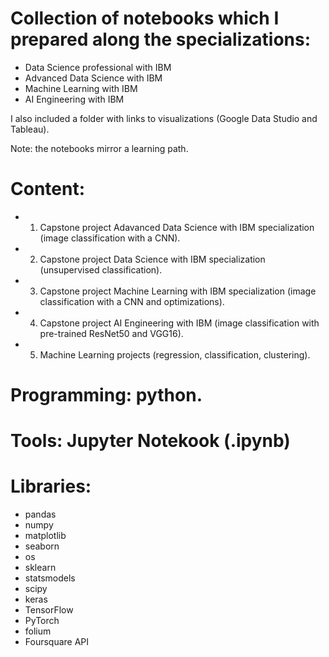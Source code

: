 # Collection of notebooks which I prepared along the specializations:

- Data Science professional with IBM
- Advanced Data Science with IBM
- Machine Learning with IBM
- AI Engineering with IBM

I also included a folder with links to visualizations (Google Data Studio and Tableau).

Note: the notebooks mirror a learning path.

# Content:
- 1. Capstone project Adavanced Data Science with IBM specialization (image classification with a CNN).
- 2. Capstone project Data Science with IBM specialization (unsupervised classification).
- 3. Capstone project Machine Learning with IBM specialization (image classification with a CNN and optimizations).
- 4. Capstone project AI Engineering with IBM (image classification with pre-trained ResNet50 and VGG16).
- 5. Machine Learning projects (regression, classification, clustering).

# Programming: python.

# Tools: Jupyter Notekook (.ipynb)

# Libraries:

- pandas
- numpy
- matplotlib
- seaborn
- os
- sklearn
- statsmodels
- scipy
- keras
- TensorFlow
- PyTorch
- folium
- Foursquare API
